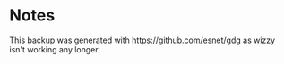 # Notes

This backup was generated with https://github.com/esnet/gdg as wizzy isn't working any longer.
